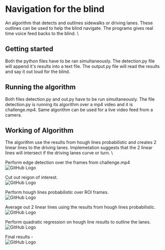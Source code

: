 # Navigation for the blind
An algorithm that detects and outlines sidewalks or driving lanes. These outlines can be used to help the blind navigate. The programs gives real time voice feed backs to the blind. \

## Getting started
Both the python files have to be ran simultaneously. The detection.py file will append it's results into a text file. The output.py file will read the results and say it out loud for the blind.

## Running the algorithm
Both files detection.py and out.py have to be run simultaneously. The file detection.py is running its algorithm over a mp4 video and it is challenge.mp4. Same algorithm can be used for a live video feed from a camera.
## Working of Algorithm
The algorithm use the results from hough lines probabilistic and creates 2 linear lines to the driving lanes. Implemetation suggests that the 2 linear lines will intersect if the driving lanes curve or turn. \

Perform edge detection over the frames from challenge.mp4 \
![GitHub Logo](/Outdoor-Navigation/Results/edgeDetection.jpg)

Cut out reigon of interest. \
![GitHub Logo](/Outdoor-Navigation/Results/ROI.jpg)

Perform hough lines probabilistic over ROI frames. \
![GitHub Logo](/Outdoor-Navigation/Results/houghLines.jpg)

Average out 2 linear lines using the results from hough lines probabilistic. \
![GitHub Logo](/Outdoor-Navigation/Results/linearLines.jpg)

Perform quadratic regression on hough line results to outline the lanes. \
![GitHub Logo](/Outdoor-Navigation/Results/polyReg.jpg)

Final results - \
![GitHub Logo](/Outdoor-Navigation/Results/detections.jpg)

